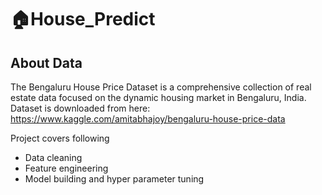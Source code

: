 # 🏠House_Predict

## About Data
The Bengaluru House Price Dataset is a comprehensive collection of real estate data focused on the dynamic housing market in Bengaluru, India.
Dataset is downloaded from here: https://www.kaggle.com/amitabhajoy/bengaluru-house-price-data

Project covers following 
- Data cleaning
- Feature engineering 
- Model building and hyper parameter tuning 



